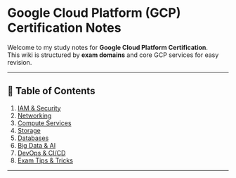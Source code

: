 # Google Cloud Platform (GCP) Certification Notes

Welcome to my study notes for **Google Cloud Platform Certification**.  
This wiki is structured by **exam domains** and core GCP services for easy revision.

---

## 📂 Table of Contents
1. [IAM & Security](./2_IAM-Security)
2. [Networking](./3_Networking)
3. [Compute Services](./4_Compute)
4. [Storage](./5_Storage)
5. [Databases](./6_Databases)
6. [Big Data & AI](./7_BigData-AI)
7. [DevOps & CI/CD](./8_DevOps-CICD)
8. [Exam Tips & Tricks](./Exam-Tips)

---
